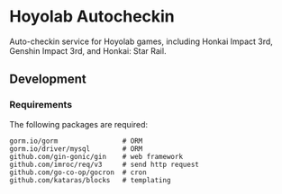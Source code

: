 Hoyolab Autocheckin
=====================

Auto-checkin service for Hoyolab games, including Honkai Impact 3rd, Genshin Impact 3rd, and Honkai: Star Rail.



## Development


### Requirements

The following packages are required:

```
gorm.io/gorm                # ORM
gorm.io/driver/mysql        # ORM
github.com/gin-gonic/gin    # web framework
github.com/imroc/req/v3     # send http request
github.com/go-co-op/gocron  # cron
github.com/kataras/blocks   # templating
```

